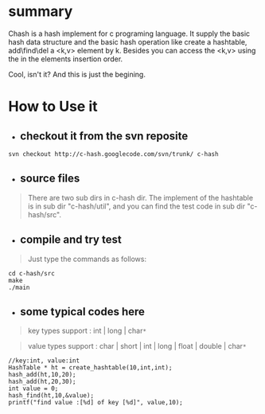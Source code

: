 # summary #
Chash is a hash implement for c programing language.
It supply the basic hash data structure and the basic hash operation like create a hashtable, add\find\del a <k,v> element by k.
Besides you can access the <k,v> using the in the elements insertion order.

Cool, isn't it? And this is just the begining.
# How to Use it #
  * ## checkout it from the svn reposite ##
```
svn checkout http://c-hash.googlecode.com/svn/trunk/ c-hash
```
  * ## source files ##
> There are two sub dirs in c-hash dir.
> The implement of the hashtable is in sub dir "c-hash/util", and you can find the test code in sub dir "c-hash/src".

  * ## compile and try test ##
> Just type the commands as follows:
```
cd c-hash/src
make
./main
```

  * ## some typical codes here ##
> key types support : int | long | char`*`

> value types support : char | short | int | long | float | double | char`*`
```
//key:int, value:int
HashTable * ht = create_hashtable(10,int,int);
hash_add(ht,10,20);
hash_add(ht,20,30);
int value = 0;
hash_find(ht,10,&value);
printf("find value :[%d] of key [%d]", value,10);
```